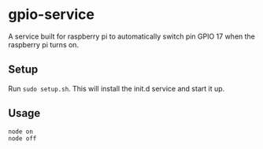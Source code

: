 # gpio-service

A service built for raspberry pi to automatically switch pin GPIO 17 when the raspberry pi turns on.

## Setup
Run `sudo setup.sh`. This will install the init.d service and start it up.

## Usage
```
node on
node off
```
